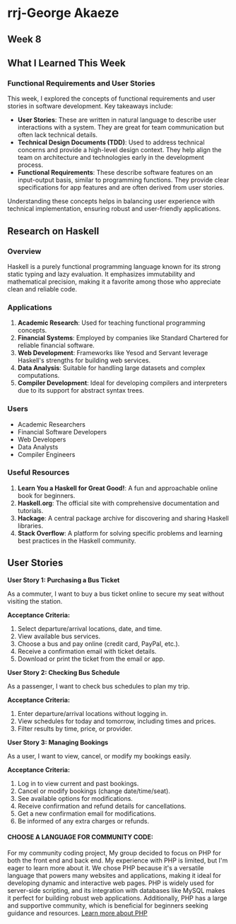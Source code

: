 

# rrj-George  Akaeze
## Week 8

## What I Learned This Week

### Functional Requirements and User Stories
This week, I explored the concepts of functional requirements and user stories in software development. Key takeaways include:

- **User Stories**: These are written in natural language to describe user interactions with a system. They are great for team communication but often lack technical details.
- **Technical Design Documents (TDD)**: Used to address technical concerns and provide a high-level design context. They help align the team on architecture and technologies early in the development process.
- **Functional Requirements**: These describe software features on an input-output basis, similar to programming functions. They provide clear specifications for app features and are often derived from user stories.

Understanding these concepts helps in balancing user experience with technical implementation, ensuring robust and user-friendly applications.

## Research on Haskell

### Overview
Haskell is a purely functional programming language known for its strong static typing and lazy evaluation. It emphasizes immutability and mathematical precision, making it a favorite among those who appreciate clean and reliable code.

### Applications
1. **Academic Research**: Used for teaching functional programming concepts.
2. **Financial Systems**: Employed by companies like Standard Chartered for reliable financial software.
3. **Web Development**: Frameworks like Yesod and Servant leverage Haskell's strengths for building web services.
4. **Data Analysis**: Suitable for handling large datasets and complex computations.
5. **Compiler Development**: Ideal for developing compilers and interpreters due to its support for abstract syntax trees.

### Users
- Academic Researchers
- Financial Software Developers
- Web Developers
- Data Analysts
- Compiler Engineers

### Useful Resources
1. **Learn You a Haskell for Great Good!**: A fun and approachable online book for beginners.
2. **Haskell.org**: The official site with comprehensive documentation and tutorials.
3. **Hackage**: A central package archive for discovering and sharing Haskell libraries.
4. **Stack Overflow**: A platform for solving specific problems and learning best practices in the Haskell community.

## User Stories

**User Story 1: Purchasing a Bus Ticket**

As a commuter, I want to buy a bus ticket online to secure my seat without visiting the station.

**Acceptance Criteria:**
1. Select departure/arrival locations, date, and time.
2. View available bus services.
3. Choose a bus and pay online (credit card, PayPal, etc.).
4. Receive a confirmation email with ticket details.
5. Download or print the ticket from the email or app.

**User Story 2: Checking Bus Schedule**

As a passenger, I want to check bus schedules to plan my trip.

**Acceptance Criteria:**
1. Enter departure/arrival locations without logging in.
2. View schedules for today and tomorrow, including times and prices.
3. Filter results by time, price, or provider.

**User Story 3: Managing Bookings**

As a user, I want to view, cancel, or modify my bookings easily.

**Acceptance Criteria:**
1. Log in to view current and past bookings.
2. Cancel or modify bookings (change date/time/seat).
3. See available options for modifications.
4. Receive confirmation and refund details for cancellations.
5. Get a new confirmation email for modifications.
6. Be informed of any extra charges or refunds.


#### CHOOSE A LANGUAGE FOR COMMUNITY CODE:

For my community coding project, My group  decided to focus on PHP for both the front end and back end. My experience with PHP is limited, but I'm eager to learn more about it. We chose PHP because it's a versatile language that powers many websites and applications, making it ideal for developing dynamic and interactive web pages. PHP is widely used for server-side scripting, and its integration with databases like MySQL makes it perfect for building robust web applications. Additionally, PHP has a large and supportive community, which is beneficial for beginners seeking guidance and resources. [Learn more about PHP](https://www.php.net/manual/en/intro-whatis.php)


